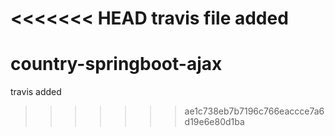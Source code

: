 <<<<<<< HEAD
travis file added
=======
# country-springboot-ajax

travis added
>>>>>>> ae1c738eb7b7196c766eaccce7a6d19e6e80d1ba

